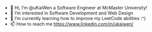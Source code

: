 - 👋 Hi, I’m @uKaiWen a Software Engineer at McMaster University!
- 👀 I’m interested in Software Development and Web Design
- 🌱 I’m currently learning how to improve my LeetCode abilities :^)
- 📫 How to reach me https://www.linkedin.com/in/ukaiwen/
